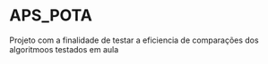 # APS_POTA

Projeto com a finalidade de testar a eficiencia de comparações dos algoritmoos testados em aula
